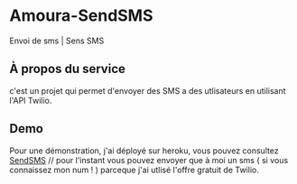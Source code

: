 # Amoura-SendSMS
Envoi de sms | Sens SMS


## À propos du service
c'est  un projet qui permet d'envoyer des SMS a des utlisateurs en utilisant l'API Twilio.

## Demo 
Pour une démonstration, j'ai déployé sur heroku, vous pouvez consultez [SendSMS](https://springboot-send-sms.herokuapp.com/)
 // pour l'instant vous pouvez envoyer que à moi un sms ( si vous connaissez mon num ! ) parceque j'ai utlisé l'offre gratuit de Twilio.


